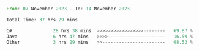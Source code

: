 <!--<div align=center><img src="https://leetcard.jacoblin.cool/CalvinWan0101"></div>-->

<!--START_SECTION:waka-->

```rust
From: 07 November 2023 - To: 14 November 2023

Total Time: 37 hrs 29 mins

C#               28 hrs 38 mins  >>>>>>>>>>>>>>>>>--------   69.87 %
Java             6 hrs 47 mins   >>>>---------------------   16.59 %
Other            3 hrs 29 mins   >>-----------------------   08.53 %
```

<!--END_SECTION:waka-->
